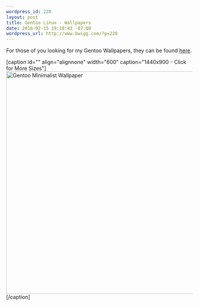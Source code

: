 ```yaml
--- 
wordpress_id: 220
layout: post
title: Gentoo Linux - Wallpapers
date: 2010-02-15 19:19:43 -07:00
wordpress_url: http://www.bwigg.com/?p=220
---
```

For those of you looking for my Gentoo Wallpapers, they can be found <a title="Gentoo Minimalistic Wallpaper" href="http://www.bwigg.com/wallpaper/gentoo/" target="_blank">here</a>.

[caption id="" align="alignnone" width="600" caption="1440x900 - Click for More Sizes"]<a href="http://www.bwigg.com/wallpaper/gentoo"><img class="   " title="Gentoo Minimalist Wallpaper" src="http://bwigg.com/wallpaper/gentoo/Minimal-Gentoo-1440x900.jpg" alt="Gentoo Minimalist Wallpaper" width="600" /></a>[/caption]

